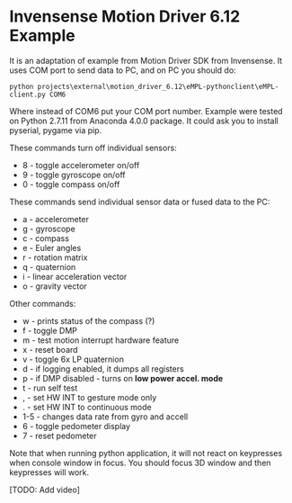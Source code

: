 # Invensense Motion Driver 6.12 Example

It is an adaptation of example from Motion Driver SDK from Invensense.
It uses COM port to send data to PC, and on PC you should do:

    python projects\external\motion_driver_6.12\eMPL-pythonclient\eMPL-client.py COM6

Where instead of COM6 put your COM port number. Example were tested on Python 2.7.11 from Anaconda 4.0.0 package.
It could ask you to install pyserial, pygame via pip.

These commands turn off individual sensors:
- 8 - toggle accelerometer on/off
- 9 - toggle gyroscope on/off
- 0 - toggle compass on/off

These commands send individual sensor data or fused data to the PC:
- a - accelerometer
- g - gyroscope
- c - compass
- e - Euler angles
- r - rotation matrix
- q - quaternion
- i - linear acceleration vector
- o - gravity vector

Other commands:
- w - prints status of the compass (?)
- f - toggle DMP
- m - test motion interrupt hardware feature
- x - reset board
- v - toggle 6x LP quaternion
- d - if logging enabled, it dumps all registers
- p - if DMP disabled - turns on **low power accel. mode**
- t - run self test
- , - set HW INT to gesture mode only
- . - set HW INT to continuous mode
- 1-5 - changes data rate from gyro and accell
- 6 - toggle pedometer display
- 7 - reset pedometer

Note that when running python application, it will not react on keypresses when console window in focus.
You should focus 3D window and then keypresses will work.

[TODO: Add video]
